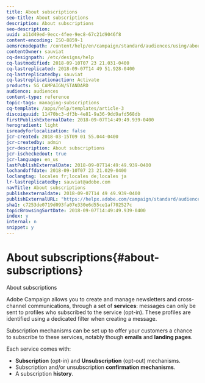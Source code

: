 ```yaml
---
title: About subscriptions
seo-title: About subscriptions
description: About subscriptions
seo-description: 
uuid: a11d49ed-9ecc-4fee-9ec8-67c21d9046f8
content-encoding: ISO-8859-1
aemsrcnodepath: /content/help/en/campaign/standard/audiences/using/about-subscriptions
contentOwner: sauviat
cq-designpath: /etc/designs/help
cq-lastmodified: 2018-09-10T07 23 21.031-0400
cq-lastreplicated: 2018-09-07T14 49 51.928-0400
cq-lastreplicatedby: sauviat
cq-lastreplicationaction: Activate
products: SG_CAMPAIGN/STANDARD
audience: audiences
content-type: reference
topic-tags: managing-subscriptions
cq-template: /apps/help/templates/article-3
discoiquuid: 11470bc3-df3b-4e81-9a36-9dd9afd568db
firstPublishExternalDate: 2018-09-07T14:49:49.939-0400
herogradient: light
isreadyforlocalization: false
jcr-created: 2018-03-15T09 01 55.044-0400
jcr-createdby: admin
jcr-description: About subscriptions
jcr-ischeckedout: true
jcr-language: en_us
lastPublishExternalDate: 2018-09-07T14:49:49.939-0400
lochandoffdate: 2018-09-10T07 23 21.029-0400
loclangtag: locales fr;locales de;locales ja
lr-lastreplicatedby: sauviat@adobe.com
navTitle: About subscriptions
publishexternaldate: 2018-09-07T14 49 49.939-0400
publishExternalURL: "https://helpx.adobe.com/campaign/standard/audiences/using/about-subscriptions.html"
sha1: c7253de0719d093fa07e330e6d55ce1af702527c
topicBrowsingSortDate: 2018-09-07T14:49:49.939-0400
index: y
internal: n
snippet: y
---
```


# About subscriptions{#about-subscriptions}

About subscriptions

Adobe Campaign allows you to create and manage newsletters and cross-channel communications, through a set of **services**: messages can only be sent to profiles who subscribed to the service (opt-in). These profiles are identified using a dedicated filter when creating a message.

Subscription mechanisms can be set up to offer your customers a chance to subscribe to these services, notably though **emails** and **landing pages**.

Each service comes with:

* **Subscription** (opt-in) and **Unsubscription** (opt-out) mechanisms.
* Subscription and/or unsubscription **confirmation mechanisms**.
* A subscription **history**.


